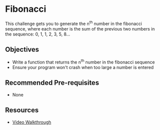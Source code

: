 # Fibonacci

This challenge gets you to generate the n<sup>th</sup> number in the fibonacci sequence, where each number is the sum of the previous two numbers in the sequence: 0, 1, 1, 2, 3, 5, 8...

## Objectives

  + Write a function that returns the n<sup>th</sup> number in the fibonacci sequence
  + Ensure your program won't crash when too large a number is entered

## Recommended Pre-requisites

  + None

## Resources

  + [Video Walkthrough](https://youtu.be/WXzjeg_mvw8)





